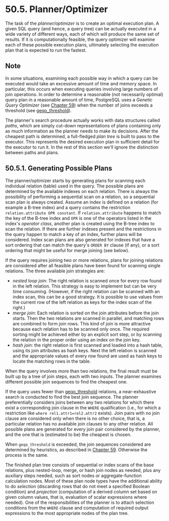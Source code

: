 # 50.5. Planner/Optimizer

The task of the _planner/optimizer_ is to create an optimal execution plan. A given SQL query \(and hence, a query tree\) can be actually executed in a wide variety of different ways, each of which will produce the same set of results. If it is computationally feasible, the query optimizer will examine each of these possible execution plans, ultimately selecting the execution plan that is expected to run the fastest.

## Note

In some situations, examining each possible way in which a query can be executed would take an excessive amount of time and memory space. In particular, this occurs when executing queries involving large numbers of join operations. In order to determine a reasonable \(not necessarily optimal\) query plan in a reasonable amount of time, PostgreSQL uses a _Genetic Query Optimizer_ \(see [Chapter 59](https://www.postgresql.org/docs/12/geqo.html)\) when the number of joins exceeds a threshold \(see [geqo\_threshold](https://www.postgresql.org/docs/12/runtime-config-query.html#GUC-GEQO-THRESHOLD)\).

The planner's search procedure actually works with data structures called _paths_, which are simply cut-down representations of plans containing only as much information as the planner needs to make its decisions. After the cheapest path is determined, a full-fledged _plan tree_ is built to pass to the executor. This represents the desired execution plan in sufficient detail for the executor to run it. In the rest of this section we'll ignore the distinction between paths and plans.

## 50.5.1. Generating Possible Plans

The planner/optimizer starts by generating plans for scanning each individual relation \(table\) used in the query. The possible plans are determined by the available indexes on each relation. There is always the possibility of performing a sequential scan on a relation, so a sequential scan plan is always created. Assume an index is defined on a relation \(for example a B-tree index\) and a query contains the restriction `relation.attribute OPR constant`. If `relation.attribute` happens to match the key of the B-tree index and `OPR` is one of the operators listed in the index's _operator class_, another plan is created using the B-tree index to scan the relation. If there are further indexes present and the restrictions in the query happen to match a key of an index, further plans will be considered. Index scan plans are also generated for indexes that have a sort ordering that can match the query's `ORDER BY` clause \(if any\), or a sort ordering that might be useful for merge joining \(see below\).

If the query requires joining two or more relations, plans for joining relations are considered after all feasible plans have been found for scanning single relations. The three available join strategies are:

* _nested loop join_: The right relation is scanned once for every row found in the left relation. This strategy is easy to implement but can be very time consuming. \(However, if the right relation can be scanned with an index scan, this can be a good strategy. It is possible to use values from the current row of the left relation as keys for the index scan of the right.\)
* _merge join_: Each relation is sorted on the join attributes before the join starts. Then the two relations are scanned in parallel, and matching rows are combined to form join rows. This kind of join is more attractive because each relation has to be scanned only once. The required sorting might be achieved either by an explicit sort step, or by scanning the relation in the proper order using an index on the join key.
* _hash join_: the right relation is first scanned and loaded into a hash table, using its join attributes as hash keys. Next the left relation is scanned and the appropriate values of every row found are used as hash keys to locate the matching rows in the table.

When the query involves more than two relations, the final result must be built up by a tree of join steps, each with two inputs. The planner examines different possible join sequences to find the cheapest one.

If the query uses fewer than [geqo\_threshold](https://www.postgresql.org/docs/12/runtime-config-query.html#GUC-GEQO-THRESHOLD) relations, a near-exhaustive search is conducted to find the best join sequence. The planner preferentially considers joins between any two relations for which there exist a corresponding join clause in the `WHERE` qualification \(i.e., for which a restriction like `where rel1.attr1=rel2.attr2` exists\). Join pairs with no join clause are considered only when there is no other choice, that is, a particular relation has no available join clauses to any other relation. All possible plans are generated for every join pair considered by the planner, and the one that is \(estimated to be\) the cheapest is chosen.

When `geqo_threshold` is exceeded, the join sequences considered are determined by heuristics, as described in [Chapter 59](https://www.postgresql.org/docs/12/geqo.html). Otherwise the process is the same.

The finished plan tree consists of sequential or index scans of the base relations, plus nested-loop, merge, or hash join nodes as needed, plus any auxiliary steps needed, such as sort nodes or aggregate-function calculation nodes. Most of these plan node types have the additional ability to do _selection_ \(discarding rows that do not meet a specified Boolean condition\) and _projection_ \(computation of a derived column set based on given column values, that is, evaluation of scalar expressions where needed\). One of the responsibilities of the planner is to attach selection conditions from the `WHERE` clause and computation of required output expressions to the most appropriate nodes of the plan tree.


